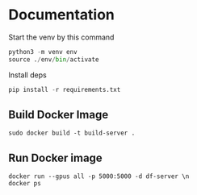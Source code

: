 # Documentation
Start the venv by this command
```python
python3 -m venv env
source ./env/bin/activate
```
Install deps
```python
pip install -r requirements.txt
```
## Build Docker Image 
```shell
sudo docker build -t build-server . 
```
## Run Docker image

```shell
docker run --gpus all -p 5000:5000 -d df-server \n
docker ps
```

